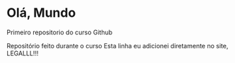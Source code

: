 # Olá, Mundo 
 Primeiro repositorio do curso Github 
 
 Repositório feito durante o curso
Esta linha eu adicionei diretamente no site, LEGALLL!!!


